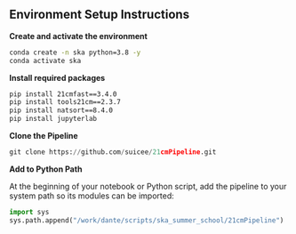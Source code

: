 ## Environment Setup Instructions

**Create and activate the environment**

```bash
conda create -n ska python=3.8 -y
conda activate ska
```

**Install required packages**

```bash
pip install 21cmfast==3.4.0
pip install tools21cm==2.3.7
pip install natsort==8.4.0
pip install jupyterlab
```

**Clone the Pipeline**

```python
git clone https://github.com/suicee/21cmPipeline.git
```

**Add to Python Path**

At the beginning of your notebook or Python script, add the pipeline to your system path so its modules can be imported:

```python
import sys
sys.path.append("/work/dante/scripts/ska_summer_school/21cmPipeline")
```